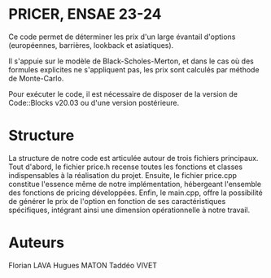 # **PRICER, ENSAE 23-24**

Ce code permet de déterminer les prix d'un large évantail d'options (européennes, barrières, lookback et asiatiques).

Il s'appuie sur le modèle de Black-Scholes-Merton, et dans le cas où des formules explicites ne s'appliquent pas, les prix sont calculés par méthode de Monte-Carlo.

Pour exécuter le code, il est nécessaire de disposer de la version de Code::Blocks v20.03 ou d'une version postérieure.

# Structure

La structure de notre code est articulée autour de trois fichiers principaux. Tout d'abord, le fichier price.h recense toutes les fonctions et classes indispensables à la réalisation du projet. Ensuite, le fichier price.cpp constitue l'essence même de notre implémentation, hébergeant l'ensemble des fonctions de pricing développées. Enfin, le main.cpp, offre la possibilité de générer le prix de l'option en fonction de ses caractéristiques spécifiques, intégrant ainsi une dimension opérationnelle à notre travail.

# Auteurs

Florian LAVA
Hugues MATON
Taddéo VIVET
